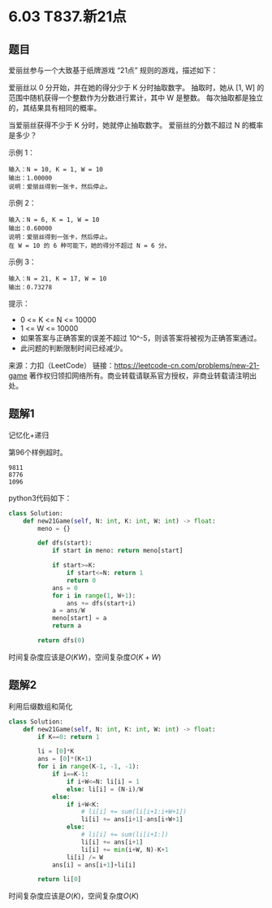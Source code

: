 # 6.03 T837.新21点

## 题目
爱丽丝参与一个大致基于纸牌游戏 “21点” 规则的游戏，描述如下：

爱丽丝以 0 分开始，并在她的得分少于 K 分时抽取数字。 抽取时，她从 [1, W] 的范围中随机获得一个整数作为分数进行累计，其中 W 是整数。 每次抽取都是独立的，其结果具有相同的概率。

当爱丽丝获得不少于 K 分时，她就停止抽取数字。 爱丽丝的分数不超过 N 的概率是多少？

示例 1：
```
输入：N = 10, K = 1, W = 10
输出：1.00000
说明：爱丽丝得到一张卡，然后停止。
```
示例 2：
```
输入：N = 6, K = 1, W = 10
输出：0.60000
说明：爱丽丝得到一张卡，然后停止。
在 W = 10 的 6 种可能下，她的得分不超过 N = 6 分。
```
示例 3：
```
输入：N = 21, K = 17, W = 10
输出：0.73278
```
提示：
- 0 <= K <= N <= 10000
- 1 <= W <= 10000
- 如果答案与正确答案的误差不超过 10^-5，则该答案将被视为正确答案通过。
- 此问题的判断限制时间已经减少。

来源：力扣（LeetCode）
链接：https://leetcode-cn.com/problems/new-21-game
著作权归领扣网络所有。商业转载请联系官方授权，非商业转载请注明出处。


## 题解1
记忆化+递归

第96个样例超时。
```
9811
8776
1096
```
python3代码如下：
```python
class Solution:
    def new21Game(self, N: int, K: int, W: int) -> float:
        meno = {}

        def dfs(start):
            if start in meno: return meno[start]

            if start>=K:
                if start<=N: return 1
                return 0
            ans = 0
            for i in range(1, W+1):
                ans += dfs(start+i)
            a = ans/W
            meno[start] = a
            return a

        return dfs(0)
```
时间复杂度应该是$O(KW)$，空间复杂度$O(K+W)$


## 题解2
利用后缀数组和简化

```python
class Solution:
    def new21Game(self, N: int, K: int, W: int) -> float:
        if K==0: return 1

        li = [0]*K
        ans = [0]*(K+1)
        for i in range(K-1, -1, -1):
            if i==K-1:
                if i+W<=N: li[i] = 1
                else: li[i] = (N-i)/W
            else:
                if i+W<K:
                    # li[i] += sum(li[i+1:i+W+1])
                    li[i] += ans[i+1]-ans[i+W+1]
                else:
                    # li[i] += sum(li[i+1:])
                    li[i] += ans[i+1]
                    li[i] += min(i+W, N)-K+1
                li[i] /= W
            ans[i] = ans[i+1]+li[i]

        return li[0]
```
时间复杂度应该是$O(K)$，空间复杂度$O(K)$

